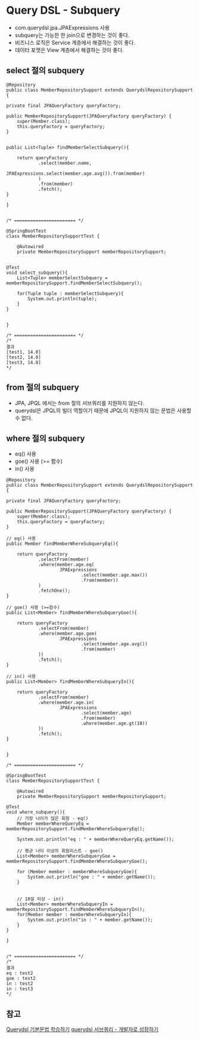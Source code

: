 # Query DSL - Subquery
- com.querydsl.jpa.JPAExpressions 사용
- subquery는 가능한 한 join으로 변경하는 것이 좋다.
- 비즈니스 로직은 Service 계층에서 해결하는 것이 좋다.
- 데이터 포맷은 View 계층에서 해결하는 것이 좋다.

## select 절의 subquery
```
@Repository
public class MemberRepositorySupport extends QuerydslRepositorySupport {

private final JPAQueryFactory queryFactory;

public MemberRepositorySupport(JPAQueryFactory queryFactory) {
    super(Member.class);
    this.queryFactory = queryFactory;
}


public List<Tuple> findMemberSelectSubquery(){

    return queryFactory
            .select(member.name,
                    JPAExpressions.select(member.age.avg()).from(member)
            )
            .from(member)
            .fetch();
}

}


/* ======================= */

@SpringBootTest
class MemberRepositorySupportTest {

    @Autowired
    private MemberRepositorySupport memberRepositorySupport;


@Test
void select_subquery(){
    List<Tuple> memberSelectSubquery = memberRepositorySupport.findMemberSelectSubquery();

    for(Tuple tuple : memberSelectSubquery){
        System.out.println(tuple);
    }
}


}

/* ======================= */
/*
결과
[test1, 14.0]
[test2, 14.0]
[test3, 14.0]
*/
```


## from 절의 subquery
- JPA, JPQL 에서는 from 절의 서브쿼리를 지원하지 않는다.
- querydsl은 JPQL의 빌더 역할이기 때문에 JPQL이 지원하지 않는 문법은 사용할 수 없다.

## where 절의 subquery
- eq() 사용
- goe() 사용 (>= 함수)
- in() 사용
```
@Repository
public class MemberRepositorySupport extends QuerydslRepositorySupport {

private final JPAQueryFactory queryFactory;

public MemberRepositorySupport(JPAQueryFactory queryFactory) {
    super(Member.class);
    this.queryFactory = queryFactory;
}

// eq() 사용
public Member findMemberWhereSubqueryEq(){

    return queryFactory
            .selectFrom(member)
            .where(member.age.eq(
                    JPAExpressions
                            .select(member.age.max())
                            .from(member))
            )
            .fetchOne();
}

// goe() 사용 (>=함수)
public List<Member> findMemberWhereSubqueryGoe(){

    return queryFactory
            .selectFrom(member)
            .where(member.age.goe(
                    JPAExpressions
                            .select(member.age.avg())
                            .from(member)
            ))
            .fetch();
}

// in() 사용
public List<Member> findMemberWhereSubqueryIn(){

    return queryFactory
            .selectFrom(member)
            .where(member.age.in(
                    JPAExpressions
                            .select(member.age)
                            .from(member)
                            .where(member.age.gt(10))
            ))
            .fetch();
}


}

/* ======================= */

@SpringBootTest
class MemberRepositorySupportTest {

    @Autowired
    private MemberRepositorySupport memberRepositorySupport;

@Test
void where_subquery(){
    // 가장 나이가 많은 회원 - eq()
    Member memberWhereQueryEq = memberRepositorySupport.findMemberWhereSubqueryEq();

    System.out.println("eq : " + memberWhereQueryEq.getName());

    // 평균 나이 이상의 회원리스트 - goe()
    List<Member> memberWhereSubqueryGoe = memberRepositorySupport.findMemberWhereSubqueryGoe();

    for (Member member : memberWhereSubqueryGoe){
        System.out.println("goe : " + member.getName());
    }


    // 10살 이상 - in()
    List<Member> memberWhereSubqueryIn = memberRepositorySupport.findMemberWhereSubqueryIn();
    for(Member member : memberWhereSubqueryIn){
        System.out.println("in : " + member.getName());
    }
}

}


/* ======================= */
/* 
결과
eq : test2
goe : test2
in : test2
in : test3
*/
```

## 참고
[Querydsl 기본문법 학습하기](https://velog.io/@shlee327/Querydsl-%EA%B8%B0%EB%B3%B8%EB%AC%B8%EB%B2%95-%ED%95%99%EC%8A%B5%ED%95%98%EA%B8%B0)
[querydsl 서브쿼리 - 개발자로 성장하기](https://hjhng125.github.io/querydsl/querydsl-subquery/)
